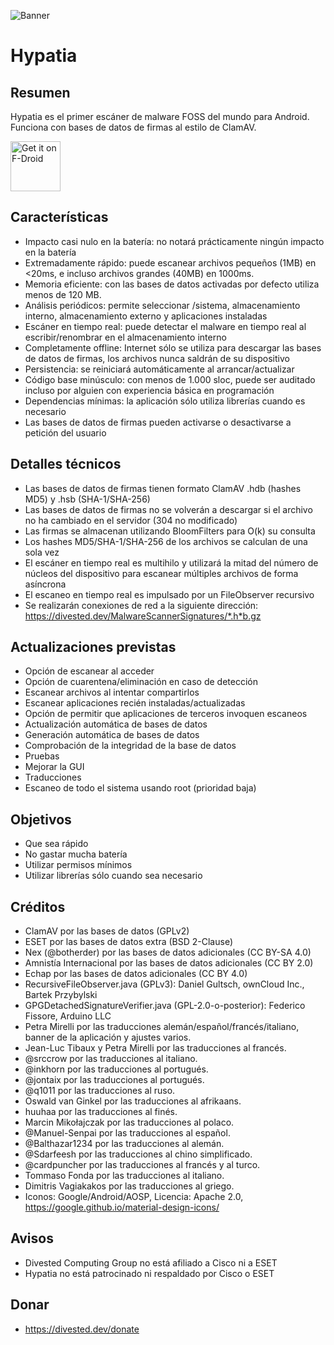 ![Banner](https://divestos.org/images/featureGraphics/Hypatia.png)

Hypatia
=======

Resumen
--------
Hypatia es el primer escáner de malware FOSS del mundo para Android. Funciona con bases de datos de firmas al estilo de ClamAV.

[<img src="https://fdroid.gitlab.io/artwork/badge/get-it-on.png"
     alt="Get it on F-Droid"
     height="80">](https://f-droid.org/packages/us.spotco.malwarescanner/)

Características
---------------
- Impacto casi nulo en la batería: no notará prácticamente ningún impacto en la batería
- Extremadamente rápido: puede escanear archivos pequeños (1MB) en <20ms, e incluso archivos grandes (40MB) en 1000ms.
- Memoria eficiente: con las bases de datos activadas por defecto utiliza menos de 120 MB.
- Análisis periódicos: permite seleccionar /sistema, almacenamiento interno, almacenamiento externo y aplicaciones instaladas
- Escáner en tiempo real: puede detectar el malware en tiempo real al escribir/renombrar en el almacenamiento interno
- Completamente offline: Internet sólo se utiliza para descargar las bases de datos de firmas, los archivos nunca saldrán de su dispositivo
- Persistencia: se reiniciará automáticamente al arrancar/actualizar
- Código base minúsculo: con menos de 1.000 sloc, puede ser auditado incluso por alguien con experiencia básica en programación
- Dependencias mínimas: la aplicación sólo utiliza librerías cuando es necesario
- Las bases de datos de firmas pueden activarse o desactivarse a petición del usuario

Detalles técnicos
-----------------
- Las bases de datos de firmas tienen formato ClamAV .hdb (hashes MD5) y .hsb (SHA-1/SHA-256)
- Las bases de datos de firmas no se volverán a descargar si el archivo no ha cambiado en el servidor (304 no modificado)
- Las firmas se almacenan utilizando BloomFilters para O(k) su consulta
- Los hashes MD5/SHA-1/SHA-256 de los archivos se calculan de una sola vez
- El escáner en tiempo real es multihilo y utilizará la mitad del número de núcleos del dispositivo para escanear múltiples archivos de forma asíncrona
- El escaneo en tiempo real es impulsado por un FileObserver recursivo
- Se realizarán conexiones de red a la siguiente dirección: https://divested.dev/MalwareScannerSignatures/*.h*b.gz

Actualizaciones previstas
-------------------------
- Opción de escanear al acceder
- Opción de cuarentena/eliminación en caso de detección
- Escanear archivos al intentar compartirlos
- Escanear aplicaciones recién instaladas/actualizadas
- Opción de permitir que aplicaciones de terceros invoquen escaneos
- Actualización automática de bases de datos
- Generación automática de bases de datos
- Comprobación de la integridad de la base de datos
- Pruebas
- Mejorar la GUI
- Traducciones
- Escaneo de todo el sistema usando root (prioridad baja)

Objetivos
-----
- Que sea rápido
- No gastar mucha batería
- Utilizar permisos mínimos
- Utilizar librerías sólo cuando sea necesario

Créditos
--------
- ClamAV por las bases de datos (GPLv2)
- ESET por las bases de datos extra (BSD 2-Clause)
- Nex (@botherder) por las bases de datos adicionales (CC BY-SA 4.0)
- Amnistía Internacional por las bases de datos adicionales (CC BY 2.0)
- Echap por las bases de datos adicionales (CC BY 4.0)
- RecursiveFileObserver.java (GPLv3): Daniel Gultsch, ownCloud Inc., Bartek Przybylski
- GPGDetachedSignatureVerifier.java (GPL-2.0-o-posterior): Federico Fissore, Arduino LLC
- Petra Mirelli por las traducciones alemán/español/francés/italiano, banner de la aplicación y ajustes varios.
- Jean-Luc Tibaux y Petra Mirelli por las traducciones al francés.
- @srccrow por las traducciones al italiano.
- @inkhorn por las traducciones al portugués.
- @jontaix por las traducciones al portugués.
- @q1011 por las traducciones al ruso.
- Oswald van Ginkel por las traducciones al afrikaans.
- huuhaa por las traducciones al finés.
- Marcin Mikołajczak por las traducciones al polaco.
- @Manuel-Senpai por las traducciones al español.
- @Balthazar1234 por las traducciones al alemán.
- @Sdarfeesh por las traducciones al chino simplificado.
- @cardpuncher por las traducciones al francés y al turco.
- Tommaso Fonda por las traducciones al italiano.
- Dimitris Vagiakakos por las traducciones al griego.
- Iconos: Google/Android/AOSP, Licencia: Apache 2.0, https://google.github.io/material-design-icons/

Avisos
-----
- Divested Computing Group no está afiliado a Cisco ni a ESET
- Hypatia no está patrocinado ni respaldado por Cisco o ESET

Donar
-----
- https://divested.dev/donate
